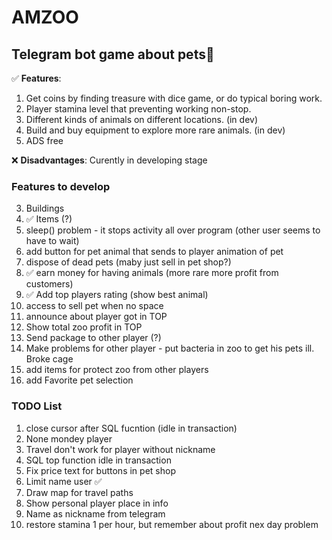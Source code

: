 # AMZOO

## Telegram bot game about pets🐇

:white_check_mark: **Features**: 
1. Get coins by finding treasure with dice game, or do typical boring work.
2. Player stamina level that preventing working non-stop.
3. Different kinds of animals on different locations. (in dev)
4. Build and buy equipment to explore more rare animals. (in dev)
5. ADS free

:x: **Disadvantages**: Curently in developing stage

### Features to develop
3. Buildings
4. :white_check_mark: Items (?) 
5. sleep() problem - it stops activity all over program (other user seems to have to wait)
6. add button for pet animal that sends to player animation of pet
7. dispose of dead pets (maby just sell in pet shop?)
8. :white_check_mark: earn money for having animals (more rare more profit from customers)
9. :white_check_mark: Add top players rating (show best animal) 
10. access to sell pet when no space
11. announce about player got in TOP
12. Show total zoo profit in TOP
13. Send package to other player (?)
14. Make problems for other player - put bacteria in zoo to get his pets ill. Broke cage
15. add items for protect zoo from other players
16. add Favorite pet selection

### TODO List
1. close cursor after SQL fucntion (idle in transaction)
2. None mondey player
3. Travel don't work for player without nickname
4. SQL top function idle in transaction
5. Fix price text for buttons in pet shop
6. Limit name user :white_check_mark:
7. Draw map for travel paths
8. Show personal player place in info
9. Name as nickname from telegram
10. restore stamina 1 per hour, but remember about profit nex day problem
